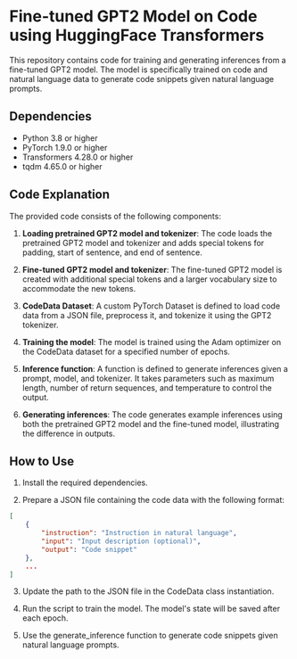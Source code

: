 # Fine-tuned GPT2 Model on Code using HuggingFace Transformers

This repository contains code for training and generating inferences from a fine-tuned GPT2 model. The model is specifically trained on code and natural language data to generate code snippets given natural language prompts.

## Dependencies

- Python 3.8 or higher
- PyTorch 1.9.0 or higher
- Transformers 4.28.0 or higher
- tqdm 4.65.0 or higher

## Code Explanation

The provided code consists of the following components:

1. **Loading pretrained GPT2 model and tokenizer**: The code loads the pretrained GPT2 model and tokenizer and adds special tokens for padding, start of sentence, and end of sentence.

2. **Fine-tuned GPT2 model and tokenizer**: The fine-tuned GPT2 model is created with additional special tokens and a larger vocabulary size to accommodate the new tokens.

3. **CodeData Dataset**: A custom PyTorch Dataset is defined to load code data from a JSON file, preprocess it, and tokenize it using the GPT2 tokenizer.

4. **Training the model**: The model is trained using the Adam optimizer on the CodeData dataset for a specified number of epochs.

5. **Inference function**: A function is defined to generate inferences given a prompt, model, and tokenizer. It takes parameters such as maximum length, number of return sequences, and temperature to control the output.

6. **Generating inferences**: The code generates example inferences using both the pretrained GPT2 model and the fine-tuned model, illustrating the difference in outputs.

## How to Use

1. Install the required dependencies.

2. Prepare a JSON file containing the code data with the following format:

```json
[
    {
        "instruction": "Instruction in natural language",
        "input": "Input description (optional)",
        "output": "Code snippet"
    },
    ...
]
```

3. Update the path to the JSON file in the CodeData class instantiation.

4. Run the script to train the model. The model's state will be saved after each epoch.

5. Use the generate_inference function to generate code snippets given natural language prompts.

